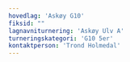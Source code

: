 ```yaml
---
hovedlag: 'Askøy G10'
fiksid: ""
lagnavniturnering: 'Askøy Ulv A'
turneringskategori: 'G10 5er'
kontaktperson: 'Trond Holmedal'
---
```

